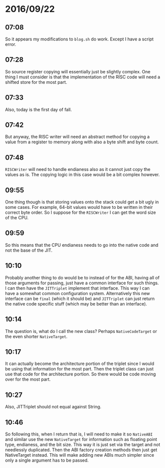 # 2016/09/22

## 07:08

So it appears my modifications to `blog.sh` do work. Except I have a script
error.

## 07:28

So source register copying will essentially just be slightly complex. One
thing I must consider is that the implementation of the RISC code will need a
shifted store for the most part.

## 07:33

Also, today is the first day of fall.

## 07:42

But anyway, the RISC writer will need an abstract method for copying a value
from a register to memory along with also a byte shift and byte count.

## 07:48

`RISCWriter` will need to handle endianess also as it cannot just copy the
values as is. The copying logic in this case would be a bit complex however.

## 09:55

One thing though is that storing values onto the stack could get a bit ugly in
some cases. For example, 64-bit values would have to be written in their correct
byte order. So I suppose for the `RISCWriter` I can get the word size of the CPU.

## 09:59

So this means that the CPU endianess needs to go into the native code and not
the base of the JIT.

## 10:10

Probably another thing to do would be to instead of for the ABI, having all of
those arguments for passing, just have a common interface for such things. I
can then have the `JITTriplet` implement that interface. This way I can have a
somewhat common configuration system. Alternatively this new interface can be
`final` (which it should be) and `JITTriplet` can just return the native code
specific stuff (which may be better than an interface).

## 10:14

The question is, what do I call the new class? Perhaps `NativeCodeTarget` or
the even shorter `NativeTarget`.

## 10:17

It can actually become the architecture portion of the triplet since I would
be using that information for the most part. Then the triplet class can just
use that code for the architecture portion. So there would be code moving
over for the most part.

## 10:27

Also, JITTriplet should not equal against String.

## 10:46

So following this, when I return that is, I will need to make it so
`NativeABI` and similar use the new `NativeTarget` for information such as
floating point type, endianess, and the bit size. This way it is just set
via the target and not needlessly duplicated. Then the ABI factory creation
methods then just get NativeTarget instead. This will make adding new ABIs
much simpler since only a single argument has to be passed.
